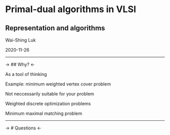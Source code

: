 # Primal-dual algorithms in VLSI

## Representation and algorithms

Wai-Shing Luk

2020-11-26

---

-> ## Why? <-

As a tool of thinking

Example: minimum weighted vertex cover problem

Not neccessarily suitable for your problem

Weighted discrete optimization problems

Minimum maximal matching problem

---

-> # Questions <-
